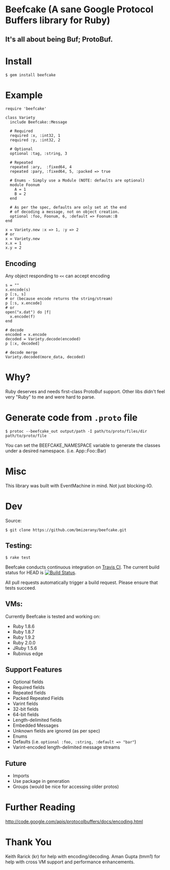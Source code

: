 # Beefcake (A sane Google Protocol Buffers library for Ruby)
## It's all about being Buf; ProtoBuf.

# Install

    $ gem install beefcake

# Example

    require 'beefcake'

    class Variety
      include Beefcake::Message

      # Required
      required :x, :int32, 1
      required :y, :int32, 2

      # Optional
      optional :tag, :string, 3

      # Repeated
      repeated :ary,  :fixed64, 4
      repeated :pary, :fixed64, 5, :packed => true

      # Enums - Simply use a Module (NOTE: defaults are optional)
      module Foonum
        A = 1
        B = 2
      end

      # As per the spec, defaults are only set at the end
      # of decoding a message, not on object creation.
      optional :foo, Foonum, 6, :default => Foonum::B
    end

    x = Variety.new :x => 1, :y => 2
    # or
    x = Variety.new
    x.x = 1
    x.y = 2

## Encoding

Any object responding to `<<` can accept encoding

    s = ""
    x.encode(s)
    p [:s, s]
    # or (because encode returns the string/stream)
    p [:s, x.encode]
    # or
    open("x.dat") do |f|
      x.encode(f)
    end

    # decode
    encoded = x.encode
    decoded = Variety.decode(encoded)
    p [:x, decoded]

    # decode merge
    Variety.decoded(more_data, decoded)

# Why?

  Ruby deserves and needs first-class ProtoBuf support.
  Other libs didn't feel very "Ruby" to me and were hard to parse.

# Generate code from `.proto` file

    $ protoc --beefcake_out output/path -I path/to/proto/files/dir path/to/proto/file

You can set the BEEFCAKE_NAMESPACE variable to generate the classes under a
desired namespace. (i.e. App::Foo::Bar)

# Misc

  This library was built with EventMachine in mind.  Not just blocking-IO.

# Dev

Source:

    $ git clone https://github.com/bmizerany/beefcake.git

## Testing:

    $ rake test

Beefcake conducts continuous integration on [Travis CI](http://travis-ci.org).
The current build status for HEAD is [![Build Status](https://travis-ci.org/protobuf-ruby/beefcake.png)](https://travis-ci.org/protobuf-ruby/beefcake).

All pull requests automatically trigger a build request.  Please ensure that
tests succeed.

## VMs:

Currently Beefcake is tested and working on:

* Ruby 1.8.6
* Ruby 1.8.7
* Ruby 1.9.2
* Ruby 2.0.0
* JRuby 1.5.6
* Rubinius edge


## Support Features

* Optional fields
* Required fields
* Repeated fields
* Packed Repeated Fields
* Varint fields
* 32-bit fields
* 64-bit fields
* Length-delimited fields
* Embedded Messages
* Unknown fields are ignored (as per spec)
* Enums
* Defaults (i.e. `optional :foo, :string, :default => "bar"`)
* Varint-encoded length-delimited message streams


## Future

* Imports
* Use package in generation
* Groups (would be nice for accessing older protos)

# Further Reading

http://code.google.com/apis/protocolbuffers/docs/encoding.html

# Thank You

Keith Rarick (kr) for help with encoding/decoding.
Aman Gupta (tmm1) for help with cross VM support and performance enhancements.
